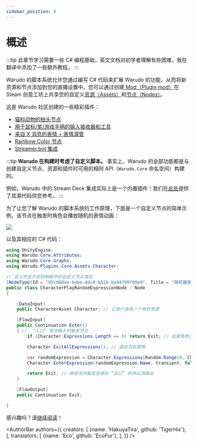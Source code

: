 ```yaml
---
sidebar_position: 0
---
```



# 概述

:::tip
此章节学习需要一些 C# 编程基础，英文文档对初学者理解有些困难，我在翻译中添加了一些额外教程。
:::

Warudo 的脚本系统允许您通过编写 C# 代码来扩展 Warudo 的功能，从而将新资源和节点添加到您的直播设置中。您可以通过创建[ Mod（Plugin mod）](plugin-mod)在 Steam 创意工坊上共享您的自定义[资源（Assets）](../assets/overview)和[节点（Nodes）](../blueprints/overview)。

这是 Warudo 社区创建的一些精彩插件：

* [猫科动物的拍头节点](https://steamcommunity.com/sharedfiles/filedetails/?id=3010238299&searchtext=)
* [用于鼠标/笔/游戏手柄的输入接收器和工具](https://steamcommunity.com/sharedfiles/filedetails/?id=3221461980&searchtext=) 
* [来自 X 消息的表情 + 表情滴管](https://steamcommunity.com/sharedfiles/filedetails/?id=3070622133&searchtext=)
* [Rainbow Color 节点](https://steamcommunity.com/sharedfiles/filedetails/?id=3016521495&searchtext=)
* [Streamer.bot 集成](https://steamcommunity.com/sharedfiles/filedetails/?id=3260939914&searchtext=)

:::tip
**Warudo 在构建时考虑了自定义脚本。** 事实上，Warudo 的全部功能都是与创建自定义节点、资源和插件时可用的相同 API（`Warudo.Core` 命名空间）构建的。

例如，Warudo 中的 Stream Deck 集成实际上是一个内置插件！我们在[此处](https://github.com/HakuyaLabs/WarudoPluginExamples)提供了其源代码供您参考。
:::

为了让您了解 Warudo 的脚本系统的工作原理，下面是一个自定义节点的简单示例，该节点在触发时角色会播放随机的表情动画：

![](/doc-img/zh-scripting-overview.jpg)

以及其相应的 C# 代码：


```csharp
using UnityEngine;
using Warudo.Core.Attributes;
using Warudo.Core.Graphs;
using Warudo.Plugins.Core.Assets.Character;

// 定义将显示在控制板中的自定义节点类型
[NodeType(Id = "95cd88ae-bebe-4dc0-b52b-ba94799f08e9", Title = "随机播放角色表情")]
public class CharacterPlayRandomExpressionNode : Node
{

    [DataInput]
    public CharacterAsset Character; // 让用户选择一个角色资源

    [FlowInput]
    public Continuation Enter()
    { //  “入口” 有流输入时触发节点
        if (Character.Expressions.Length == 0) return Exit; // 如果角色没有表情，则退出

        Character.ExitAllExpressions(); // 退出当前表情

        var randomExpression = Character.Expressions[Random.Range(0, Character.Expressions.Length)];
        Character.EnterExpression(randomExpression.Name, transient: false); // 播放随机表情

        return Exit; // 继续流并触发连接到 “出口” 的所以流输出
    }

    [FlowOutput]
    public Continuation Exit;

}
```

感兴趣吗？请[继续阅读](creating-your-first-script)！

<AuthorBar authors={{
creators: [
{name: 'HakuyaTira', github: 'TigerHix'},
],
translators: [
{name: 'Eco', github: 'EcoFur'},
],
}} />


